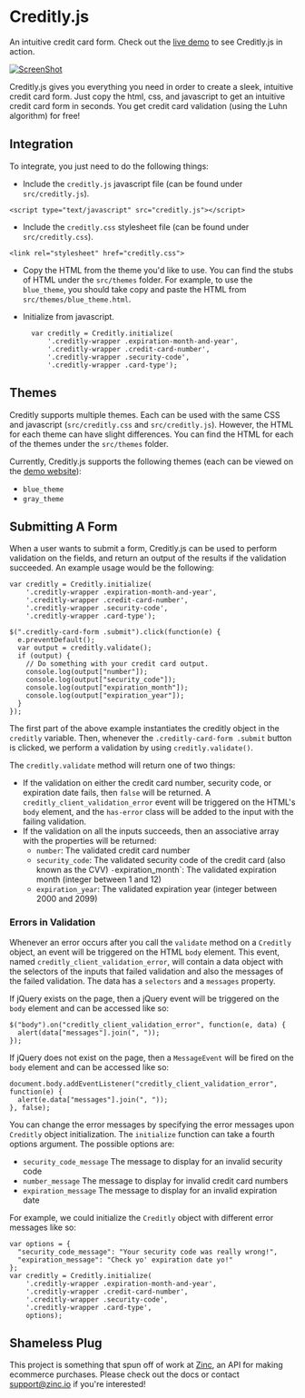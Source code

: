 Creditly.js
========

An intuitive credit card form. Check out the [live demo](http://wangjohn.github.io/creditly/) to see Creditly.js in action.

[![ScreenShot](images/teaser_snapshot.png)](http://wangjohn.github.io/creditly/)

Creditly.js gives you everything you need in order to create a sleek, intuitive credit card form. Just copy the html, css, and javascript to get an intuitive credit card form in seconds. You get credit card validation (using the Luhn algorithm) for free!

## Integration

To integrate, you just need to do the following things:

* Include the `creditly.js` javascript file (can be found under `src/creditly.js`).
```
<script type="text/javascript" src="creditly.js"></script>
```

* Include the `creditly.css` stylesheet file (can be found under `src/creditly.css`).
```
<link rel="stylesheet" href="creditly.css">
```

* Copy the HTML from the theme you'd like to use. You can find the stubs of HTML under the `src/themes` folder. For example, to use the `blue_theme`, you should take copy and paste the HTML from `src/themes/blue_theme.html`.
* Initialize from javascript.

        var creditly = Creditly.initialize(
            '.creditly-wrapper .expiration-month-and-year',
            '.creditly-wrapper .credit-card-number',
            '.creditly-wrapper .security-code',
            '.creditly-wrapper .card-type');

## Themes

Creditly supports multiple themes. Each can be used with the same CSS and javascript (`src/creditly.css` and `src/creditly.js`). However, the HTML for each theme can have slight differences. You can find the HTML for each of the themes under the `src/themes` folder.

Currently, Creditly.js supports the following themes (each can be viewed on the [demo website](http://wangjohn.github.io/creditly/)):

* `blue_theme`
* `gray_theme`

## Submitting A Form

When a user wants to submit a form, Creditly.js can be used to perform validation on the fields, and return an output of the results if the validation succeeded. An example usage would be the following:

```
var creditly = Creditly.initialize(
    '.creditly-wrapper .expiration-month-and-year',
    '.creditly-wrapper .credit-card-number',
    '.creditly-wrapper .security-code',
    '.creditly-wrapper .card-type');

$(".creditly-card-form .submit").click(function(e) {
  e.preventDefault();
  var output = creditly.validate();
  if (output) {
    // Do something with your credit card output.
    console.log(output["number"]);
    console.log(output["security_code"]);
    console.log(output["expiration_month"]);
    console.log(output["expiration_year"]);
  }
});
```

The first part of the above example instantiates the creditly object in the `creditly` variable. Then, whenever the `.creditly-card-form .submit` button is clicked, we perform a validation by using `creditly.validate()`.

The `creditly.validate` method will return one of two things:

* If the validation on either the credit card number, security code, or expiration date fails, then `false` will be returned. A `creditly_client_validation_error` event will be triggered on the HTML's `body` element, and the `has-error` class will be added to the input with the failing validation.
* If the validation on all the inputs succeeds, then an associative array with the properties will be returned:
  - `number`: The validated credit card number
  - `security_code`: The validated security code of the credit card (also known as the CVV)
` - `expiration_month`: The validated expiration month (integer between 1 and 12)
  - `expiration_year`: The validated expiration year (integer between 2000 and 2099)

### Errors in Validation

Whenever an error occurs after you call the `validate` method on a `Creditly` object, an event will be triggered on the HTML `body` element. This event, named `creditly_client_validation_error`, will contain a data object with the selectors of the inputs that failed validation and also the messages of the failed validation. The data has a `selectors` and a `messages` property.

If jQuery exists on the page, then a jQuery event will be triggered on the `body` element and can be accessed like so:

```
$("body").on("creditly_client_validation_error", function(e, data) {
  alert(data["messages"].join(", "));
});
```

If jQuery does not exist on the page, then a `MessageEvent` will be fired on the `body` element and can be accessed like so:

```
document.body.addEventListener("creditly_client_validation_error", function(e) {
  alert(e.data["messages"].join(", "));
}, false);
```

You can change the error messages by specifying the error messages upon `Creditly` object initialization. The `initialize` function can take a fourth options argument. The possible options are:

* `security_code_message` The message to display for an invalid security code
* `number_message` The message to display for invalid credit card numbers
*  `expiration_message` The message to display for an invalid expiration date

For example, we could initialize the `Creditly` object with different error messages like so:

```
var options = {
  "security_code_message": "Your security code was really wrong!",
  "expiration_message": "Check yo' expiration date yo!"
};
var creditly = Creditly.initialize(
    '.creditly-wrapper .expiration-month-and-year',
    '.creditly-wrapper .credit-card-number',
    '.creditly-wrapper .security-code',
    '.creditly-wrapper .card-type',
    options);
```

## Shameless Plug

This project is something that spun off of work at [Zinc](http://zinc.io), an API for making ecommerce purchases. Please check out the docs or contact support@zinc.io if you're interested!
